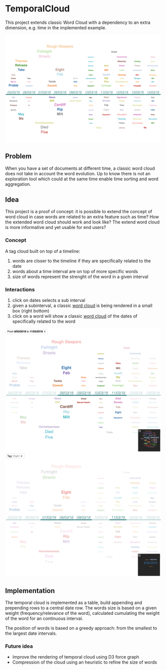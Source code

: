 # TemporalCloud

This project extends classic Word Cloud with a dependency to an extra dimension, e.g. time in the implemented example.

![](screenshot1.png)

## Problem
When you have a set of documents at different time, a classic word cloud does not take in account the word evolution. Up to know there is not an exploration tool which could at the same time enable time sorting and word aggregation.

## Idea
This project is a proof of concept: it is possible to extend the concept of word cloud in case words are related to an extra feature such as time? How the extended word cloud should work and look like? The extend word cloud is more informative and yet usable for end users?

### Concept
A tag cloud built on top of a timeline:

  1) words are closer to the timeline if they are specifically related to the date  
  2) words about a time interval are on top of more specific words
  3) size of words represent the strenght of the word in a given interval

### Interactions
  1) click on dates selects a sub interval
  2) given a subinterval, a classic [word cloud](https://github.com/jasondavies/d3-cloud) is being rendered in a small box (right bottom)
  3) click on a word will show a classic [word cloud](https://github.com/jasondavies/d3-cloud) of the dates of specifically related to the word
  
![Click on dates to select an interval](screenshot2.png)
![Click on word to show the related dates](screenshot3.png)

  
 ## Implementation
The temporal cloud is implemented as a table, build appending and prepending rows to a central date row. The words size is based on a given weight (frequency/relevance of the word), calculated cumulating the weight of the word for an continuous interval.

The position of words is based on a greedy approach: from the smallest to the largest date intervals.
 
 ### Future idea
 
 - Improve the rendering of temporal cloud using D3 force graph
 - Compression of the cloud using an heuristic to refine the size of words
